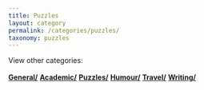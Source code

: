 ```yaml
---
title: Puzzles
layout: category
permalink: /categories/puzzles/
taxonomy: puzzles
---
```

View other categories: 
<br>
<br>
<a href="\categories\general"><b>General/</b></a>
<a href="\categories\academic"><b>Academic/</b></a>
<a href="\categories\puzzles"><b>Puzzles/</b></a>
<a href="\categories\humour"><b>Humour/</b></a>
<a href="\categories\travel"><b>Travel/</b></a>
<a href="\categories\writing"><b>Writing/</b></a>
